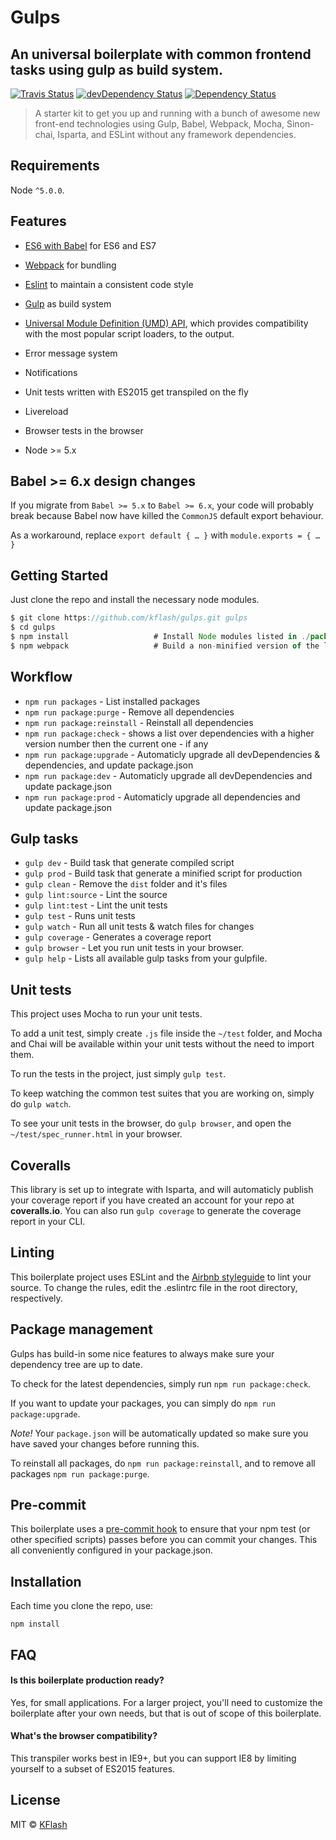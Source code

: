 # Gulps

## An universal boilerplate with common frontend tasks using gulp as build system.

[![Travis Status][trav_img]][trav_site]
[![devDependency Status](https://david-dm.org/kflash/gulps/dev-status.svg)](https://david-dm.org/kflash/gulps#info=devDependencies)
[![Dependency Status](https://david-dm.org/kflash/gulps.svg)](https://david-dm.org/kflash/gulps)

> A starter kit to get you up and running with a bunch of awesome new front-end technologies using Gulp, Babel, Webpack, Mocha, Sinon-chai, Isparta, and ESLint without any framework dependencies.

## Requirements

Node `^5.0.0`.

## Features


* [ES6 with Babel](http://babeljs.io/) for ES6 and ES7
* [Webpack](https://webpack.github.io/) for bundling
* [Eslint](http://eslint.org/) to maintain a consistent code style
* [Gulp](https://github.com/gulpjs/gulp) as build system
* [Universal Module Definition (UMD) API](https://github.com/umdjs/umd), which provides compatibility with the most popular script loaders, to the output.
* Error message system
* Notifications
* Unit tests written with ES2015 get transpiled on the fly
* Livereload

* Browser tests in the browser
* Node >= 5.x

## Babel >= 6.x design changes

If you migrate from `Babel >= 5.x` to `Babel >= 6.x`, your code will probably break because 
Babel now have killed the `CommonJS` default export behaviour. 

As a workaround, replace `export default { … }` with  `module.exports = { … }`

## Getting Started

Just clone the repo and install the necessary node modules.

```js
$ git clone https://github.com/kflash/gulps.git gulps
$ cd gulps
$ npm install                   # Install Node modules listed in ./package.json
$ npm webpack                   # Build a non-minified version of the library
```

## Workflow

* `npm run packages` - List installed packages
* `npm run package:purge` - Remove all dependencies
* `npm run package:reinstall` - Reinstall all dependencies
* `npm run package:check` - shows a list over dependencies with a higher version number then the current one - if any 
* `npm run package:upgrade` - Automaticly upgrade all devDependencies & dependencies, and update package.json
* `npm run package:dev` - Automaticly upgrade all devDependencies and update package.json
* `npm run package:prod` - Automaticly upgrade all dependencies and update package.json

## Gulp tasks

* `gulp dev` - Build task that generate compiled script
* `gulp prod` - Build task that generate a minified script for production
* `gulp clean` - Remove the `dist` folder and it's files
* `gulp lint:source` - Lint the source
* `gulp lint:test` - Lint the unit tests
* `gulp test` - Runs unit tests
* `gulp watch` - Run all unit tests & watch files for changes
* `gulp coverage` - Generates a coverage report
* `gulp browser` - Let you run unit tests in your browser.
* `gulp help` - Lists all available gulp tasks from your gulpfile.

## Unit tests

This project uses Mocha to run your unit tests.

To add a unit test, simply create `.js` file inside the `~/test` folder, and Mocha and Chai will be available within your unit tests without the need to import them.

To run the tests in the project, just simply `gulp test`.

To keep watching the common test suites that you are working on, simply do `gulp watch`.

To see your unit tests in the browser, do `gulp browser`, and open the `~/test/spec_runner.html` in your browser.

## Coveralls

This library is set up to integrate with Isparta, and will automaticly publish your coverage report if you have created an account for your repo at **coveralls.io**. You can also run `gulp coverage` to generate the coverage report in your CLI.

## Linting

This boilerplate project uses ESLint and the [Airbnb styleguide](https://github.com/airbnb/javascript#ecmascript-6-styles) to lint your source. To change the rules, edit the .eslintrc file in the root directory, respectively.

## Package management

Gulps has build-in some nice features to always make sure your dependency tree are up to date. 

To check for the latest dependencies, simply run `npm run package:check`. 

If you want to update your packages, you can simply do `npm run package:upgrade`.

*Note!* Your `package.json` will be automatically updated so make sure you have saved your changes before running this.

To reinstall all packages, do `npm run package:reinstall`, and to remove all packages  `npm run package:purge`.

## Pre-commit

This boilerplate uses a [pre-commit hook](https://www.npmjs.com/package/pre-commit) to ensure that your npm test (or other specified scripts) passes before you can commit your changes. This all conveniently configured in your package.json.

## Installation

Each time you clone the repo, use:

```
npm install 
```

## FAQ

#### Is this boilerplate production ready?
Yes, for small applications. For a larger project, you'll need to customize the boilerplate after your own needs, but that is out of scope of this boilerplate.

#### What's the browser compatibility?

This transpiler works best in IE9+, but you can support IE8 by limiting yourself to a subset of ES2015 features.

## License
MIT © [KFlash](https://github.com/kflash)

[trav_img]: https://api.travis-ci.org/Kflash/gulps.svg
[trav_site]: https://travis-ci.org/Kflash/gulps.svg?branch=master
